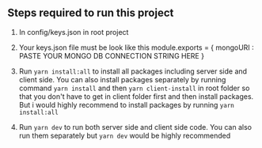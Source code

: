 ## Steps required to run this project

1. In config/keys.json in root project
2. Your keys.json file must be look like this
    module.exports = {
        mongoURI : PASTE YOUR MONGO DB CONNECTION STRING HERE
    }
3. Run `yarn install:all` to install all packages including server side and client side. You can also install packages separately by running command `yarn install` and then `yarn client-install` in root folder so that you don't have to get in client folder first and then install packages. But i would highly recommend to install packages by running `yarn install:all`

4. Run `yarn dev` to run both server side and client side code. You can also run them separately but `yarn dev` would be highly recommended